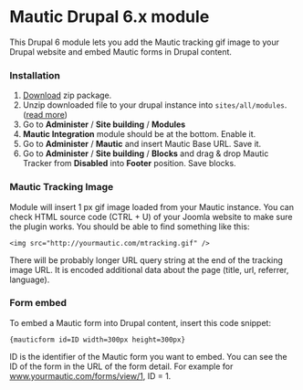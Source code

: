 Mautic Drupal 6.x module
========================

This Drupal 6 module lets you add the Mautic tracking gif image to your Drupal website and embed Mautic forms in Drupal content.

### Installation

1. [Download](https://github.com/mautic/mautic-drupal/archive/6.x.zip) zip package.
2. Unzip downloaded file to your drupal instance into `sites/all/modules`. ([read more](https://www.drupal.org/documentation/install/modules-themes/modules-5-6))
3. Go to **Administer** / **Site building** / **Modules**
4. **Mautic Integration** module should be at the bottom. Enable it.
5. Go to **Administer** / **Mautic** and insert Mautic Base URL. Save it.
6. Go to **Administer** / **Site building** / **Blocks** and drag & drop Mautic Tracker from **Disabled** into **Footer** position. Save blocks.

### Mautic Tracking Image

Module will insert 1 px gif image loaded from your Mautic instance. You can check HTML source code (CTRL + U) of your Joomla website to make sure the plugin works. You should be able to find something like this:

`<img src="http://yourmautic.com/mtracking.gif" />`

There will be probably longer URL query string at the end of the tracking image URL. It is encoded additional data about the page (title, url, referrer, language).

### Form embed

To embed a Mautic form into Drupal content, insert this code snippet:

`{mauticform id=ID width=300px height=300px}`

ID is the identifier of the Mautic form you want to embed. You can see the ID of the form in the URL of the form detail. For example for www.yourmautic.com/forms/view/1, ID = 1.
